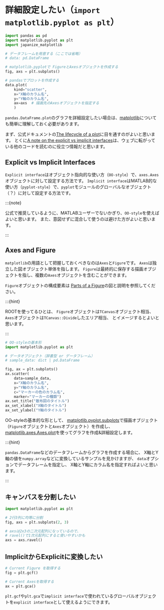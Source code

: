 # 詳細設定したい（``import matplotlib.pyplot as plt``）

```python
import pandas as pd
import matplotlib.pyplot as plt
import japanize_matplotlib

# データフレームを用意する（ここでは省略）
# data: pd.DataFrame

# matplotlib.pyplotで FigureとAxesオブジェクトを作成する
fig, axs = plt.subplots()

# pandasでプロットを作成する
data.plot(
    kind="scatter",
    x="X軸のカラム名",
    y="Y軸のカラム名",
    ax=axs  # 描画先のAxesオブジェクトを指定する
    )
```

``pandas.DataFrame.plot``のグラフを詳細設定したい場合は、[matplotlib](https://matplotlib.org)についても簡単に理解しておく必要があります。

まず、公式ドキュメントの[The lifecycle of a plot](https://matplotlib.org/stable/tutorials/lifecycle.html)に目を通すのがよいと思います。
とくに[A note on the explicit vs implicit interfaces](https://matplotlib.org/stable/tutorials/lifecycle.html#a-note-on-the-explicit-vs-implicit-interfaces)は、ウェブに転がっている他のコードを読むのに役立つ情報だと思います。

## Explicit vs Implicit Interfaces

``Explicit interface``はオブジェクト指向的な使い方（``OO-style``）で、``axes.Axes``オブジェクトに対して設定する方法です。
``Implicit interface``はMATLAB的な使い方（``pyplot-style``）で、``pyplot``モジュールのグローバルなオブジェクト（？）に対して設定する方法です。

:::{note}

公式で推奨しているように、MATLABユーザーでないかぎり、``OO-style``を使えばよいと思います。
また、意図せずに混合して使うのは避けた方がよいと思います。

:::

## Axes and Figure

``matplotlib``の用語として把握しておくべきなのは``Axes``と``Figure``です。
``Axes``は独立した図オブジェクト単体を指します。
``Figure``は最終的に保存する描画オブジェクトを指し、複数の``Axes``オブジェクトを含むことができます。

``Figure``オブジェクトの構成要素は
[Parts of a Figure](https://matplotlib.org/stable/users/explain/quick_start.html#parts-of-a-figure)の図と説明を参照してください。

:::{hint}

ROOTを使ってるひとは、
``Figure``オブジェクトは``TCanvas``オブジェクト相当、
``Axes``オブジェクトは``TCanvas::Divide``したエリア相当、
とイメージするとよいと思います。

:::

```python
# OO-styleの基本形
import matplotlib.pyplot as plt

# データオブジェクト（辞書型 or データフレーム）
# sample_data: dict | pd.DataFrame

fig, ax = plt.subplots()
ax.scatter(
    data=sample_data,
    x="X軸のカラム名",
    y="Y軸のカラム名",
    c="マーカーの色のカラム名",
    marker="マーカーの種類")
ax.set_title("散布図のタイトル")
ax_set_xlabel("X軸のタイトル")
ax_set_ylabel("Y軸のタイトル")
```

OO-styleの基本的な形として、
[matplotlib.pyplot.subplots](https://matplotlib.org/stable/api/_as_gen/matplotlib.pyplot.subplots.html)で描画オブジェクト（``Figure``オブジェクトと``Axes``オブジェクト）を作成し、
[matplotlib.axes.Axes.plot](https://matplotlib.org/stable/api/_as_gen/matplotlib.axes.Axes.plot.html)を使ってグラフを作成&詳細設定します。

:::{hint}

``pandas.DataFrame``などのデータフレームからグラフを作成する場合に、
X軸とY軸の値を``numpy.array``などに変換しているサンプルを見かけますが、
``data``オプションでデータフレームを指定し、
X軸とY軸にカラム名を指定すればよいと思います。

:::

## キャンバスを分割したい

```python
import matplotlib.pyplot as plt

# 2行3列に均等に分割
fig, axs = plt.subplots(2, 3)

# axsは2x3の二次元配列になっているので、
# ravel()で1次元配列にすると使いやすいかも
axs = axs.ravel()
```









## ImplicitからExplicitに変換したい

```python
# Current Figure を取得する
fig = plt.gcf()

# Current Axesを取得する
ax = plt.gca()
```

``plt.gcf``や``plt.gca``で``implicit interface``で使われているグローバルオブジェクトを``explicit interface``として使えるようにできます。
